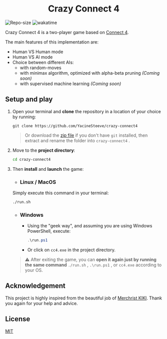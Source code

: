 <h1 align="center">Crazy Connect 4</h1>

![Repo-size](https://img.shields.io/github/repo-size/YacineSteeve/crazy-connect4?style=flat-square)
![wakatime](https://wakatime.com/badge/user/c9625662-7df7-4bc4-b9f0-a23294301053/project/9c92a071-c5b4-4832-adf4-53439b843a79.svg?style=flat-square)

Crazy Connect 4 is a two-player game based on [Connect 4](https://en.wikipedia.org/wiki/Connect_Four).

The main features of this implementation are:
- Human VS Human mode
- Human VS AI mode
- Choice between different AIs:
    - with random-moves
    - with minimax algorithm, optimized with alpha-beta pruning *(Coming soon)*
    - with supervised machine learning *(Coming soon)*

## Setup and play

1. Open your terminal and **clone** the repository in a location of your choice by running:
    ```commandline
    git clone https://github.com/YacineSteeve/crazy-connect4
    ```

    > Or download the [zip file](https://github.com/YacineSteeve/crazy-connect4/archive/refs/heads/master.zip) 
   > if you don't have `git` installed, then extract and rename the folder into `crazy-connect4` .

2. Move to the **project directory**:
    ```bash
    cd crazy-connect4
    ```
   
3. Then **install** and **launch** the game:
    
    * ### Linux / MacOS
    Simply execute this command in your terminal:
    ```bash
    ./run.sh
    ```

    * ### Windows
        * Using the "geek way", and assuming you are using Windows PowerShell, execute:
            ```powershell
            .\run.ps1
            ```
        * Or click on `cc4.exe` in the project directory.


   > &#9888;&#65039; After exiting the game, you can **open it again just by running the same command** `./run.sh` ,
   > `.\run.ps1` , or `cc4.exe` according to your OS.

## Acknowledgement

This project is highly inspired from the beautiful job of [Merchrist KIKI](https://github.com/chrichri17).
Thank you again for your help and advice.

## License

[MIT](https://github.com/YacineSteeve/crazy-connect4/blob/master/LICENSE)
